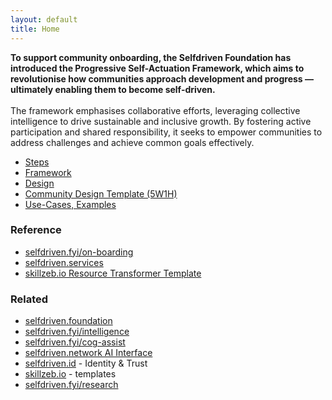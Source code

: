 ```yaml
---
layout: default
title: Home
---
```

**To support community onboarding, the Selfdriven Foundation has introduced the Progressive Self-Actuation Framework, which aims to revolutionise how communities approach development and progress — ultimately enabling them to become self-driven.**\
\
The framework emphasises collaborative efforts, leveraging collective intelligence to drive sustainable and inclusive growth. By fostering active participation and shared responsibility, it seeks to empower communities to address challenges and achieve common goals effectively.

- [Steps](https://github.com/selfdriven-foundation/onboarding/tree/main/steps/)
- [Framework](https://github.com/selfdriven-foundation/onboarding/tree/main/framework/)
- [Design](https://github.com/selfdriven-foundation/onboarding/tree/main/design/)
- [Community Design Template (5W1H)](https://docs.google.com/document/d/1rpL6873cT_lFzz96CCGgxrii6JtrtbhBn-19xBOxVp4)
- [Use-Cases, Examples](ttps://github.com/selfdriven-foundation/onboarding/tree/main/use-cases/)

### Reference
- [selfdriven.fyi/on-boarding](https://selfdriven.fyi/on-boarding)
- [selfdriven.services](https://selfdriven.services)
- [skillzeb.io Resource Transformer Template](https://skillzeb.io/template-explorer/resource-transformer-starter)

### Related
- [selfdriven.foundation](selfdriven.foundation)
- [selfdriven.fyi/intelligence](https://selfdriven.fyi/intelligence)
- [selfdriven.fyi/cog-assist](https://selfdriven.fyi/cog-assist)
- [selfdriven.network AI Interface](https://selfdriven.network)
- [selfdriven.id](https://selfdriven.id) - Identity & Trust
- [skillzeb.io](https://skillzeb.io) - templates
- [selfdriven.fyi/research](https://selfdriven.fyi/research)


